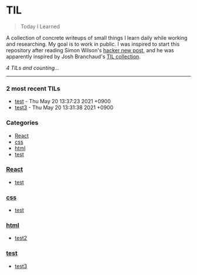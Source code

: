 # TIL
> Today I Learned

A collection of concrete writeups of small things I learn daily while working
and researching. My goal is to work in public. I was inspired to start this
repository after reading Simon Wilson's [hacker new post][1], and he was
apparently inspired by Josh Branchaud's [TIL collection][2].


_4 TILs and counting..._

---

### 2 most recent TILs

- [test](React/test.md) - Thu May 20 13:37:23 2021 +0900
- [test3](test/test.md) - Thu May 20 13:31:38 2021 +0900

### Categories

- [React](#React)
- [css](#css)
- [html](#html)
- [test](#test)

### [React](#React)
- [test](React/test.md)

### [css](#css)
- [test](css/test.md)

### [html](#html)
- [test2](html/test2.md)

### [test](#test)
- [test3](test/test.md)

[1]: https://simonwillison.net/2020/Apr/20/self-rewriting-readme/
[2]: https://github.com/jbranchaud/til

